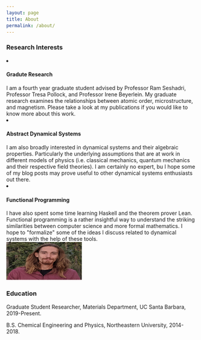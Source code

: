```yaml
---
layout: page
title: About
permalink: /about/
---
```

<body>
<h3>Research Interests</h3>
<li> <h4> Gradute Research </h4>
I am a fourth year graduate student advised by Professor Ram Seshadri, Professor Tresa Pollock, and Professor Irene Beyerlein. My graduate research examines the relationships between atomic order, microstructure, and magnetism. Please take a look at my publications if you would like to know more about this work.</li>
<li> <h4> Abstract Dynamical Systems </h4> 
I am also broadly interested in dynamical systems and their algebraic properties. Particularly the underlying assumptions that are at work in different models of physics (i.e. classical mechanics, quantum mechanics and their respective field theories). I am certainly no expert, bu I hope some of my blog posts may prove useful to other dynamical systems enthusiasts out there.</li>
<li> <h4> Functional Programming </h4> 
I have also spent some time learning Haskell and the theorem prover Lean. Functional programming is a rather insightful way to understand the striking similarities between computer science and more formal mathematics. I hope to "formalize" some of the ideas I discuss related to dynamical systems with the help of these tools.  
</li>
<img src="/assets/images/Jmayer_headshot.jpg" width="200" height="100">
<h3>Education</h3>
<p align="left">
Graduate Student Researcher, Materials Department, UC Santa Barbara, 2019-Present.
</p>
<p align="left">
B.S. Chemical Engineering and Physics, Northeastern University, 2014-2018.
</p>
